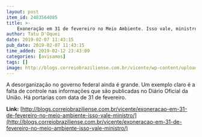 ```yaml
---
layout: post
item_id: 2483564085
title: >-
    Exoneração em 31 de fevereiro no Meio Ambiente. Isso vale, ministro?
author: Tatu D'Oquei
date: 2019-02-07 11:43:15
pub_date: 2019-02-07 11:43:15
time_added: 2019-02-12 23:43:09
categories: [avisamos]
tags: []
image: http://blogs.correiobraziliense.com.br/vicente/wp-content/uploads/sites/16/2019/02/ricardo.jpg
---
```


A desorganização no governo federal ainda é grande. Um exemplo claro é a falta de controle nas informações que são publicadas no Diário Oficial da União. Há portarias com data de 31 de fevereiro.

**Link:** [http://blogs.correiobraziliense.com.br/vicente/exoneracao-em-31-de-fevereiro-no-meio-ambiente-isso-vale-ministro/](http://blogs.correiobraziliense.com.br/vicente/exoneracao-em-31-de-fevereiro-no-meio-ambiente-isso-vale-ministro/)

